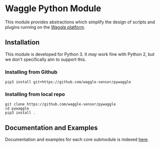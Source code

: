 # Waggle Python Module

This module provides abstractions which simplify the design of scripts and
plugins running on the [Waggle platform](https://github.com/waggle-sensor/waggle).

## Installation

This module is developed for Python 3. It _may_ work fine with Python 2,
but we don't specifically aim to support this.

### Installing from Github

```
pip3 install git+https://github.com/waggle-sensor/pywaggle
```

### Installing from local repo

```
git clone https://github.com/waggle-sensor/pywaggle
cd pywaggle
pip3 install .
```

## Documentation and Examples

Documentation and examples for each core submodule is indexed
[here](https://github.com/waggle-sensor/pywaggle/blob/master/waggle).
